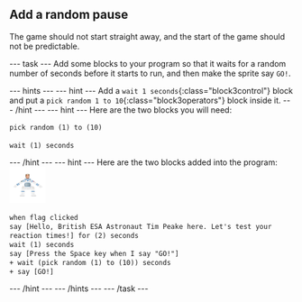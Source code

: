 ## Add a random pause

The game should not start straight away, and the start of the game should not be predictable.

--- task ---
Add some blocks to your program so that it waits for a random number of seconds before it starts to run, and then make the sprite say `GO!`.

--- hints --- --- hint ---
Add a `wait 1 seconds`{:class="block3control"} block and put a `pick random 1 to 10`{:class="block3operators"} block inside it.
--- /hint --- --- hint ---
Here are the two blocks you will need:

```blocks3
pick random (1) to (10)

wait (1) seconds
```
--- /hint --- --- hint ---
Here are the two blocks added into the program:
![astronaut sprite](images/astro-sprite.png)
```blocks3
when flag clicked
say [Hello, British ESA Astronaut Tim Peake here. Let's test your reaction times!] for (2) seconds
wait (1) seconds
say [Press the Space key when I say "GO!"]
+ wait (pick random (1) to (10)) seconds
+ say [GO!]
```
--- /hint --- --- /hints ---
--- /task ---


